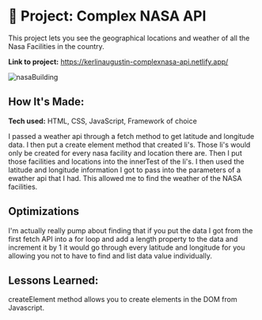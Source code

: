 # 🚀 Project: Complex NASA API

This project lets you see the geographical locations and weather of all the Nasa Facilities in the country.

**Link to project:** https://kerlinaugustin-complexnasa-api.netlify.app/

![nasaBuilding](https://user-images.githubusercontent.com/102834611/169624268-779e08e5-85c7-44ca-9991-0a433576542f.jpeg)

## How It's Made:

**Tech used:** HTML, CSS, JavaScript, Framework of choice

I passed a weather api through a fetch method to get latitude and longitude data. I then put a create element method that created li's. Those li's would only be created for every nasa facility and location there are. Then I put those facilities and locations into the innerTest of the li's. I then used the latitude and longitude information I got to pass into the parameters of a ewather api that I had. This allowed me to find the weather of the NASA facilities.

## Optimizations

I'm actually really pump about finding that if you put the data I got from the first fetch API into a for loop and add a length property to the data and increment it by 1 it would go through every latitude and longitude for you allowing you not to have to find and list data value individually.

## Lessons Learned:

createElement method allows you to create elements in the DOM from Javascript.

